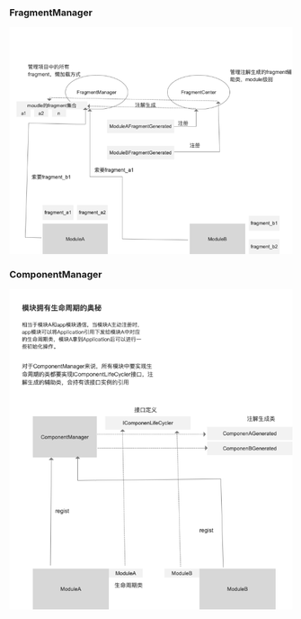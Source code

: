 ### FragmentManager

![FragmentManager](./img/fragmentManager.png)


### ComponentManager
![ComponentManager](./img/componentapplication_.png)